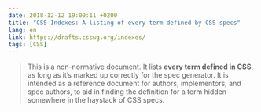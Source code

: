 ```yaml
---
date: 2018-12-12 19:00:11 +0200
title: "CSS Indexes: A listing of every term defined by CSS specs"
lang: en
link: https://drafts.csswg.org/indexes/
tags: [CSS]
---
```


> This is a non-normative document. It lists **every term defined in CSS**, as long as it’s marked up correctly for the spec generator. It is intended as a reference document for authors, implementors, and spec authors, to aid in finding the definition for a term hidden somewhere in the haystack of CSS specs.
